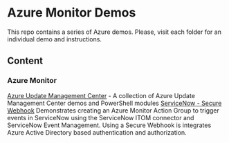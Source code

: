 # Azure Monitor Demos

This repo contains a series of Azure demos. Please, visit each folder for an individual demo and instructions.

## Content

### Azure Monitor

[Azure Update Management Center](./Azure%20Monitor/Azure%20Update%20Management%20Center/README.md) - A collection of Azure Update Management Center demos and PowerShell modules
[ServiceNow - Secure Webhook](./Azure%20Monitor/ServiceNow%20-%20Secure%20Webhook/README.md) Demonstrates creating an Azure Monitor Action Group to trigger events in ServiceNow using the ServiceNow ITOM connector and ServiceNow Event Management. Using a Secure Webhook is integrates Azure Active Directory based authentication and authorization.
